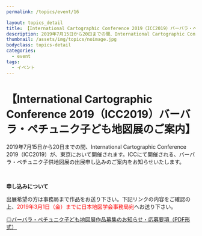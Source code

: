 ```yaml
---
permalink: /topics/event/16

layout: topics_detail
title: 【International Cartographic Conference 2019（ICC2019）バーバラ・ペチュニク子ども地図展のご案内】
description: 2019年7月15日から20日までの間、International Cartographic Conference 2019（ICC2019）が、東京において開催されます。
thumbnail: /assets/img/topics/noimage.jpg
bodyclass: topics-detail
categories:
  - event
tags:
  - イベント
---
```


# 【International Cartographic Conference 2019（ICC2019）バーバラ・ペチュニク子ども地図展のご案内】

2019年7月15日から20日までの間、International Cartographic Conference 2019（ICC2019）が、東京において開催されます。ICCにて開催される、バーバラ・ペチュニク子供地図展の出展申し込みのご案内をお知らせいたします。

<br>

**申し込みについて**

出展希望の方は事務局まで作品をお送り下さい。下記リンクの内容をご確認の上、<font color="#ff0000">2019年3月1日（金）までに日本地図学会事務局宛</font>へお送り下さい。

[◎バーバラ・ペチュニク子ども地図展作品募集のお知らせ・応募要項（PDF形式）](../../archive/file/entry/iccBarbaraPetchenik2019.pdf)
